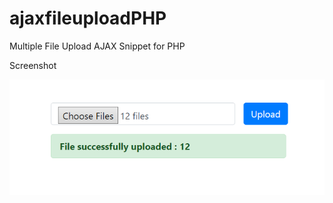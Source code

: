 # ajaxfileuploadPHP
Multiple File Upload AJAX Snippet for PHP

Screenshot

![Screen shot of file upload snippet](https://github.com/mithunpariyarath/ajaxfileuploadPHP/blob/master/Opera%20Snapshot_2020-03-04_145328_localhost.png)

